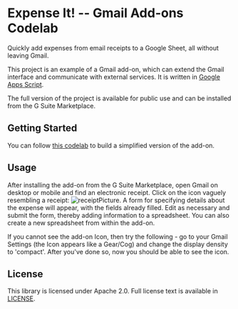 # Expense It! -- Gmail Add-ons Codelab
 
 Quickly add expenses from email receipts to a Google Sheet, all without leaving
 Gmail.

 This project is an example of a Gmail add-on, which can extend the Gmail
 interface and communicate with external services. It is written in [Google Apps
 Script](https://developers.google.com/apps-script/).

 The full version of the project is available for public use and can be
 installed from the G Suite Marketplace.

 ## Getting Started

 You can follow [this codelab](https://g.co/codelabs/gmail-add-ons) to build a
 simplified version of the add-on.


 ## Usage

 After installing the add-on from the G Suite Marketplace, open Gmail on desktop
 or mobile and find an electronic receipt. Click on the icon vaguely resembling
 a receipt:
 ![receiptPicture](https://www.gstatic.com/images/icons/material/system/1x/receipt_black_24dp.png).
 A form for specifying details about the expense will appear, with the fields
 already filled. Edit as necessary and submit the form, thereby adding
 information to a spreadsheet. You can also create a new spreadsheet from within
 the add-on.
 
 If you cannot see the add-on Icon, then try the following - go to your Gmail Settings (the Icon appears like a Gear/Cog) and change the display density to 'compact'. After you've done so, now you should be able to see the icon. 


 ## License

 This library is licensed under Apache 2.0. Full license text is available in
 [LICENSE](LICENSE).
